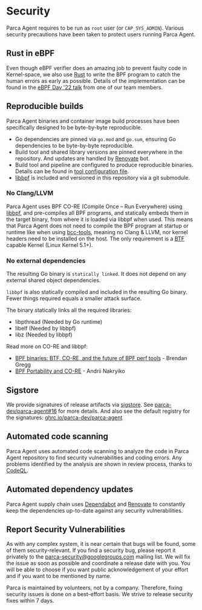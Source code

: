 # Security

Parca Agent requires to be run as `root` user (or `CAP_SYS_ADMIN`). Various security precautions have been taken to protect users running Parca Agent.

## Rust in eBPF

Even though eBPF verifier does an amazing job to prevent faulty code in Kernel-space, we also use [Rust](https://www.rust-lang.org/) to write the BPF program to catch the human errors as early as possible. Details of the implementation can be found in the [eBPF Day '22 talk](https://youtu.be/oWHQrlE2-G8) from one of our team members.

## Reproducible builds

Parca Agent binaries and container image build processes have been specifically designed to be byte-by-byte reproducible.

* Go dependencies are pinned via `go.mod` and `go.sum`, ensuring Go dependencies to be byte-by-byte reproducible.
* Build tool and shared library versions are pinned everywhere in the repository. And updates are handled by [Renovate](https://github.com/renovatebot/renovate) bot.
* Build tool and pipeline are configured to produce reproducible binaries. Details can be found in [tool configuration file](https://github.com/parca-dev/parca-agent/blob/main/.goreleaser.yml).
* [libbpf](https://github.com/libbpf/libbpf) is included and versioned in this repository via a git submodule.

### No Clang/LLVM

Parca Agent uses BPF CO-RE (Compile Once – Run Everywhere) using [libbpf](https://github.com/libbpf/libbpf), and pre-compiles all BPF programs, and statically embeds them in the target binary, from where it is loaded via libbpf when used. This means that Parca Agent does not need to compile the BPF program at startup or runtime like when using [bcc-tools](https://github.com/iovisor/bcc/tree/master/tools), meaning no Clang & LLVM, nor kernel headers need to be installed on the host. The only requirement is a [BTF](https://www.kernel.org/doc/html/latest/bpf/btf.html) capable Kernel (Linux Kernel 5.1+).
### No external dependencies

The resulting Go binary is `statically linked`. It does not depend on any external shared object dependencies.

`libbpf` is also statically compiled and included in the resulting Go binary. Fewer things required equals a smaller attack surface.

The binary statically links all the required libraries:

* libpthread (Needed by Go runtime)
* libelf (Needed by libbpf)
* libz (Needed by libbpf)

Read more on CO-RE and libbpf:

* [BPF binaries: BTF, CO-RE, and the future of BPF perf tools](https://www.brendangregg.com/blog/2020-11-04/bpf-co-re-btf-libbpf.html) - Brendan Gregg
* [BPF Portability and CO-RE](https://facebookmicrosites.github.io/bpf/blog/2020/02/19/bpf-portability-and-co-re.html) - Andrii Nakryiko

## Sigstore

We provide signatures of release artifacts via [sigstore](https://sigstore.dev/). See [parca-dev/parca-agent#16](https://github.com/parca-dev/parca-agent/issues/16) for more details.
And also see the default registry for the signatures: [ghrc.io/parca-dev/parca-agent](https://github.com/parca-dev/parca-agent/pkgs/container/parca-agent)

## Automated code scanning

Parca Agent uses automated code scanning to analyze the code in Parca Agent repository to find security vulnerabilities and coding errors.
Any problems identified by the analysis are shown in review process, thanks to [CodeQL](https://docs.github.com/en/code-security/code-scanning/automatically-scanning-your-code-for-vulnerabilities-and-errors/about-code-scanning).

## Automated dependency updates

Parca Agent supply chain uses [Dependabot](https://docs.github.com/en/code-security/supply-chain-security/managing-vulnerabilities-in-your-projects-dependencies/configuring-dependabot-security-updates) and [Renovate](https://github.com/renovatebot/renovate) to constantly keep the dependencies up-to-date against any security vulnerabilities.

## Report Security Vulnerabilities

As with any complex system, it is near certain that bugs will be found, some of them security-relevant. If you find a security bug, please report it privately to the [parca-security@googlegroups.com](mailto:parca-security@googlegroups.com) mailing list.
We will fix the issue as soon as possible and coordinate a release date with you. You will be able to choose if you want public acknowledgement of your effort and if you want to be mentioned by name.

Parca is maintained by volunteers, not by a company. Therefore, fixing security issues is done on a best-effort basis. We strive to release security fixes within 7 days.
